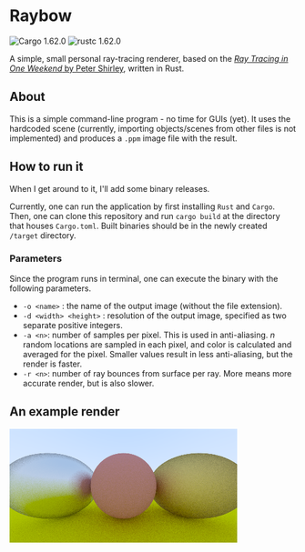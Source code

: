 # Raybow
![Cargo 1.62.0](https://img.shields.io/badge/Cargo-1.62.0-orange)
![rustc 1.62.0](https://img.shields.io/badge/rustc-1.62.0-yellow)

A simple, small personal ray-tracing renderer, based on the [*Ray Tracing in One Weekend* by Peter Shirley](https://raytracing.github.io/books/RayTracingInOneWeekend.html), written in Rust.

## About

This is a simple command-line program - no time for GUIs (yet). It uses the hardcoded scene (currently, importing objects/scenes from other files is not implemented) and produces a ``.ppm`` image file with the result.

## How to run it

When I get around to it, I'll add some binary releases.

Currently, one can run the application by first installing ``Rust`` and ``Cargo``. Then, one can clone this repository and run ``cargo build`` at the directory that houses ``Cargo.toml``. Built binaries should be in the newly created ``/target`` directory.

### Parameters
Since the program runs in terminal, one can execute the binary with the following parameters.

* ``-o <name>`` : the name of the output image (without the file extension).
* ``-d <width> <height>`` : resolution of the output image, specified as two separate positive integers.
* ``-a <n>``: number of samples per pixel. This is used in anti-aliasing. *n* random locations are sampled in each pixel, and color is calculated and averaged for the pixel. Smaller values result in less anti-aliasing, but the render is faster.
* ``-r <n>``: number of ray bounces from surface per ray. More means more accurate render, but is also slower.

## An example render
![example image](example.png)